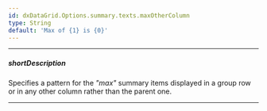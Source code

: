 ```yaml
---
id: dxDataGrid.Options.summary.texts.maxOtherColumn
type: String
default: 'Max of {1} is {0}'
---
```

---
##### shortDescription
Specifies a pattern for the *"max"* summary items displayed in a group row or in any other column rather than the parent one.

---
